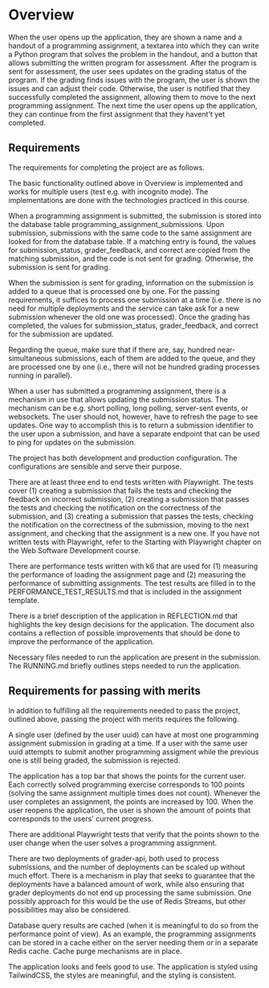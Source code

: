 # Overview 

When the user opens up the application, they are shown a name and a handout of a programming assignment, a textarea into which they can write a Python program that solves the problem in the handout, and a button that allows submitting the written program for assessment. After the program is sent for assessment, the user sees updates on the grading status of the program. If the grading finds issues with the program, the user is shown the issues and can adjust their code. Otherwise, the user is notified that they successfully completed the assignment, allowing them to move to the next programming assignment. The next time the user opens up the application, they can continue from the first assignment that they havent't yet completed.

## Requirements
The requirements for completing the project are as follows.

The basic functionality outlined above in Overview is implemented and works for multiple users (test e.g. with incognito mode). The implementations are done with the technologies practiced in this course.

When a programming assignment is submitted, the submission is stored into the database table programming_assignment_submissions. Upon submission, submissions with the same code to the same assignment are looked for from the database table. If a matching entry is found, the values for submission_status, grader_feedback, and correct are copied from the matching submission, and the code is not sent for grading. Otherwise, the submission is sent for grading.

When the submission is sent for grading, information on the submission is added to a queue that is processed one by one. For the passing requirements, it suffices to process one submission at a time (i.e. there is no need for multiple deployments and the service can take ask for a new submission whenever the old one was processed). Once the grading has completed, the values for submission_status, grader_feedback, and correct for the submission are updated.

Regarding the queue, make sure that if there are, say, hundred near-simultaneous submissions, each of them are added to the queue, and they are processed one by one (i.e., there will not be hundred grading processes running in parallel).

When a user has submitted a programming assignment, there is a mechanism in use that allows updating the submission status. The mechanism can be e.g. short polling, long polling, server-sent events, or websockets. The user should not, however, have to refresh the page to see updates. One way to accomplish this is to return a submission identifier to the user upon a submission, and have a separate endpoint that can be used to ping for updates on the submission.

The project has both development and production configuration. The configurations are sensible and serve their purpose.

There are at least three end to end tests written with Playwright. The tests cover (1) creating a submission that fails the tests and checking the feedback on incorrect submission, (2) creating a submission that passes the tests and checking the notification on the correctness of the submission, and (3) creating a submission that passes the tests, checking the notification on the correctness of the submission, moving to the next assignment, and checking that the assignment is a new one. If you have not written tests with Playwright, refer to the Starting with Playwright chapter on the Web Software Development course.

There are performance tests written with k6 that are used for (1) measuring the performance of loading the assignment page and (2) measuring the performance of submitting assignments. The test results are filled in to the PERFORMANCE_TEST_RESULTS.md that is included in the assignment template.

There is a brief description of the application in REFLECTION.md that highlights the key design decisions for the application. The document also contains a reflection of possible improvements that should be done to improve the performance of the application.

Necessary files needed to run the application are present in the submission. The RUNNING.md briefly outlines steps needed to run the application.

## Requirements for passing with merits

In addition to fulfilling all the requirements needed to pass the project, outlined above, passing the project with merits requires the following.

A single user (defined by the user uuid) can have at most one programming assignment submission in grading at a time. If a user with the same user uuid attempts to submit another programming assigment while the previous one is still being graded, the submission is rejected.

The application has a top bar that shows the points for the current user. Each correctly solved programming exercise corresponds to 100 points (solving the same assignment multiple times does not count). Whenever the user completes an assignment, the points are increased by 100. When the user reopens the application, the user is shown the amount of points that corresponds to the users' current progress.

There are additional Playwright tests that verify that the points shown to the user change when the user solves a programming assignment.

There are two deployments of grader-api, both used to process submissions, and the number of deployments can be scaled up without much effort. There is a mechanism in play that seeks to guarantee that the deployments have a balanced amount of work, while also ensuring that grader deployments do not end up processing the same submission. One possibly approach for this would be the use of Redis Streams, but other possibilities may also be considered.

Database query results are cached (when it is meaningful to do so from the performance point of view). As an example, the programming assignments can be stored in a cache either on the server needing them or in a separate Redis cache. Cache purge mechanisms are in place.

The application looks and feels good to use. The application is styled using TailwindCSS, the styles are meaningful, and the styling is consistent.